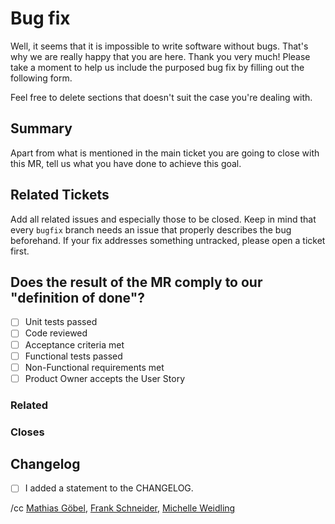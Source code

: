 # Bug fix

Well, it seems that it is impossible to write software without bugs.
That's why we are really happy that you are here.
Thank you very much!
Please take a moment to help us include the purposed bug fix by filling out the following form.

Feel free to delete sections that doesn't suit the case you're dealing with.

## Summary

Apart from what is mentioned in the main ticket you are going to close with this
MR, tell us what you have done to achieve this goal.

## Related Tickets

Add all related issues and especially those to be closed.
Keep in mind that every `bugfix` branch needs an issue that properly describes the bug beforehand.
If your fix addresses something untracked, please open a ticket first.

## Does the result of the MR comply to our "definition of done"?

* [ ] Unit tests passed
* [ ] Code reviewed
* [ ] Acceptance criteria met
* [ ] Functional tests passed
* [ ] Non-Functional requirements met
* [ ] Product Owner accepts the User Story

### Related

### Closes


## Changelog

* [ ] I added a statement to the CHANGELOG.

/cc [Mathias Göbel](https://gitlab.gwdg.de/mgoebel), [Frank Schneider](https://gitlab.gwdg.de/schneider210), [Michelle Weidling](https://gitlab.gwdg.de/mrodzis)
